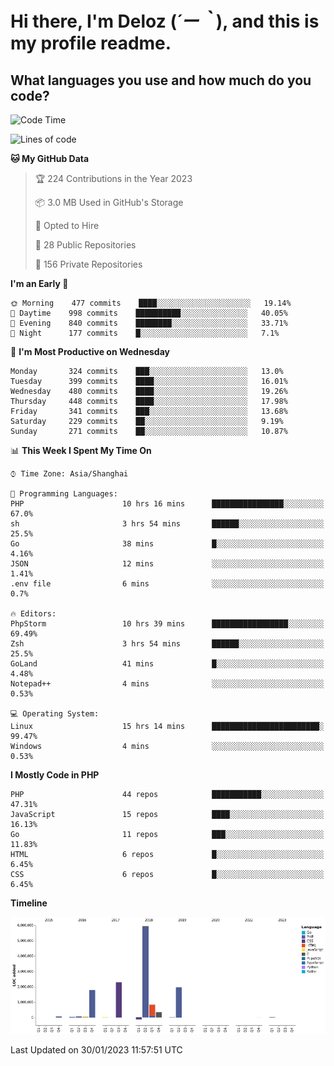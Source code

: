 # **Hi there, I'm Deloz (*´ー｀*), and this is my profile readme.**
<!--  [![Profile views](https://gpvc.arturio.dev/dank-del)](https://github.com/dank-del) -->
## **What languages you use and how much do you code?**

<!--START_SECTION:waka-->
![Code Time](http://img.shields.io/badge/Code%20Time-747%20hrs%2036%20mins-blue)

![Lines of code](https://img.shields.io/badge/From%20Hello%20World%20I%27ve%20Written-13%20Million%20lines%20of%20code-blue)

**🐱 My GitHub Data** 

> 🏆 224 Contributions in the Year 2023
 > 
> 📦 3.0 MB Used in GitHub's Storage 
 > 
> 💼 Opted to Hire
 > 
> 📜 28 Public Repositories 
 > 
> 🔑 156 Private Repositories  
 > 
**I'm an Early 🐤** 

```text
🌞 Morning    477 commits    ████░░░░░░░░░░░░░░░░░░░░░   19.14% 
🌆 Daytime    998 commits    ██████████░░░░░░░░░░░░░░░   40.05% 
🌃 Evening    840 commits    ████████░░░░░░░░░░░░░░░░░   33.71% 
🌙 Night      177 commits    █░░░░░░░░░░░░░░░░░░░░░░░░   7.1%

```
📅 **I'm Most Productive on Wednesday** 

```text
Monday       324 commits    ███░░░░░░░░░░░░░░░░░░░░░░   13.0% 
Tuesday      399 commits    ████░░░░░░░░░░░░░░░░░░░░░   16.01% 
Wednesday    480 commits    ████░░░░░░░░░░░░░░░░░░░░░   19.26% 
Thursday     448 commits    ████░░░░░░░░░░░░░░░░░░░░░   17.98% 
Friday       341 commits    ███░░░░░░░░░░░░░░░░░░░░░░   13.68% 
Saturday     229 commits    ██░░░░░░░░░░░░░░░░░░░░░░░   9.19% 
Sunday       271 commits    ██░░░░░░░░░░░░░░░░░░░░░░░   10.87%

```


📊 **This Week I Spent My Time On** 

```text
⌚︎ Time Zone: Asia/Shanghai

💬 Programming Languages: 
PHP                      10 hrs 16 mins      ████████████████░░░░░░░░░   67.0% 
sh                       3 hrs 54 mins       ██████░░░░░░░░░░░░░░░░░░░   25.5% 
Go                       38 mins             █░░░░░░░░░░░░░░░░░░░░░░░░   4.16% 
JSON                     12 mins             ░░░░░░░░░░░░░░░░░░░░░░░░░   1.41% 
.env file                6 mins              ░░░░░░░░░░░░░░░░░░░░░░░░░   0.7%

🔥 Editors: 
PhpStorm                 10 hrs 39 mins      █████████████████░░░░░░░░   69.49% 
Zsh                      3 hrs 54 mins       ██████░░░░░░░░░░░░░░░░░░░   25.5% 
GoLand                   41 mins             █░░░░░░░░░░░░░░░░░░░░░░░░   4.48% 
Notepad++                4 mins              ░░░░░░░░░░░░░░░░░░░░░░░░░   0.53%

💻 Operating System: 
Linux                    15 hrs 14 mins      ████████████████████████░   99.47% 
Windows                  4 mins              ░░░░░░░░░░░░░░░░░░░░░░░░░   0.53%

```

**I Mostly Code in PHP** 

```text
PHP                      44 repos            ███████████░░░░░░░░░░░░░░   47.31% 
JavaScript               15 repos            ████░░░░░░░░░░░░░░░░░░░░░   16.13% 
Go                       11 repos            ███░░░░░░░░░░░░░░░░░░░░░░   11.83% 
HTML                     6 repos             █░░░░░░░░░░░░░░░░░░░░░░░░   6.45% 
CSS                      6 repos             █░░░░░░░░░░░░░░░░░░░░░░░░   6.45%

```


**Timeline**

![Chart not found](https://raw.githubusercontent.com/deloz/deloz/main/charts/bar_graph.png) 


 Last Updated on 30/01/2023 11:57:51 UTC
<!--END_SECTION:waka-->
